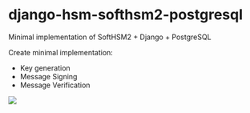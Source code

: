 # django-hsm-softhsm2-postgresql
Minimal implementation of SoftHSM2 + Django + PostgreSQL

Create minimal implementation:
- Key generation
- Message Signing
- Message Verification


[![](https://mermaid.ink/img/eyJjb2RlIjoic2VxdWVuY2VEaWFncmFtXG4gICAgb3B0IExvZ2luIFNjaGVtZVxuICAgICAgICBVc2VyIC0-PiBTZXJ2aWNlOiByZXF1ZXN0X2xvZ2luKCkgPGJyPiAoVXNlcm5hbWUsIFBhc3N3b3JkKVxuICAgICAgICBTZXJ2aWNlIC0-PiBTb2Z0SFNNOiBMb2dpbih0b2tlbl9pbmZvKSA8YnI-IDogbG9naW4gdG8gZGV2aWNlIHRva2VuXG4gICAgICAgIFNvZnRIU00gLT4-IFNlcnZpY2U6IHJlc3BvbnNlOiBUcnVlL0ZhbHNlXG4gICAgICAgIFNlcnZpY2UgLT4-IFBvc3RncmVTUUw6IFNhdmUgSW5mb3JtYXRpb24oRXg6IFRva2VuIHBhc3N3b3JkICsgVG9rZW4gTGFiZWwpXG4gICAgICAgIFNlcnZpY2UgLT4-IFVzZXI6IHJlc3BvbnNlOiBBY2Nlc3MgQ29kZVxuICAgIGVuZFxuICAgIG9wdCBHZW5lcmF0ZSBLZXlcbiAgICAgICAgVXNlciAtPj4gU2VydmljZTogcmVxdWVzdF9nZW5fa2V5KCkgPGJyPiBwYXlsb2FkX2dlbl9rZXlcbiAgICAgICAgU2VydmljZSAtPj4gUG9zdGdyZVNRTDogR2V0IFRva2VuIEluZm8oKVxuICAgICAgICBQb3N0Z3JlU1FMIC0-PiBTZXJ2aWNlOiBUb2tlbiBJbmZvIChUb2tlbiBQYXNzd29yZCArIExhYmVsKVxuICAgICAgICBTZXJ2aWNlIC0-PiBTb2Z0SFNNOiBMb2dpbihUb2tlbl9pbmZvKVxuICAgICAgICBTb2Z0SFNNIC0-PiBTZXJ2aWNlOiByZXNwb25zZTogVHJ1ZS9GYWxzZVxuICAgICAgICBTZXJ2aWNlIC0-PiBTb2Z0SFNNOiBSZXF1ZXN0IEtleSBnZW5lcmF0aW9uXG4gICAgICAgIFNvZnRIU00gLT4-IFNlcnZpY2U6IEtleSBnZW5lcmF0ZWRcbiAgICAgICAgU2VydmljZSAtPj4gVXNlcjogcmVzcG9uc2U6IFB1YmxpYyBrZXlcbiAgICBlbmRcbiAgICBvcHQgU2lnbmluZyBNZXNzYWdlXG4gICAgICAgIFVzZXIgLT4-IFNlcnZpY2U6IHJlcXVlc3Rfc2lnbmluZygpIDxicj4gKG1lc3NhZ2UsIGtleV9pZClcbiAgICAgICAgU2VydmljZSAtPj4gUG9zdGdyZVNRTDogR2V0IFRva2VuIEluZm8oKVxuICAgICAgICBQb3N0Z3JlU1FMIC0-PiBTZXJ2aWNlOiBUb2tlbiBJbmZvIChUb2tlbiBQYXNzd29yZCArIExhYmVsKVxuICAgICAgICBTZXJ2aWNlIC0-PiBTb2Z0SFNNOiBMb2dpbihUb2tlbl9pbmZvKVxuICAgICAgICBTb2Z0SFNNIC0-PiBTZXJ2aWNlOiByZXNwb25zZTogVHJ1ZS9GYWxzZVxuICAgICAgICBTZXJ2aWNlIC0-PiBTb2Z0SFNNOiBTaWduaW5nKG1lc3NhZ2UpXG4gICAgICAgIFNvZnRIU00gLT4-IFNlcnZpY2U6IFNpZ25lZF9tZXNzYWdlXG4gICAgICAgIFNlcnZpY2UgLT4-IFVzZXI6IHJlcHNvbmU6IFNpZ25lZCBLZXlcbiAgICBlbmRcbiAgICBvcHQgVmVyaWZ5IE1lc3NhZ2VcbiAgICAgICAgVXNlciAtPj4gU2VydmljZTogcmVxdWVzdF92ZXJpZnkoKSA8YnI-IChtZXNzYWdlLCBrZXlfaWQpXG4gICAgICAgIFNlcnZpY2UgLT4-IFBvc3RncmVTUUw6IEdldCBUb2tlbiBJbmZvKClcbiAgICAgICAgUG9zdGdyZVNRTCAtPj4gU2VydmljZTogVG9rZW4gSW5mbyAoVG9rZW4gUGFzc3dvcmQgKyBMYWJlbClcbiAgICAgICAgU2VydmljZSAtPj4gU29mdEhTTTogTG9naW4oVG9rZW5faW5mbylcbiAgICAgICAgU29mdEhTTSAtPj4gU2VydmljZTogcmVzcG9uc2U6IFRydWUvRmFsc2VcbiAgICAgICAgU2VydmljZSAtPj4gU29mdEhTTTogVmVyaWZ5KG1lc3NhZ2UpXG4gICAgICAgIFNvZnRIU00gLT4-IFNlcnZpY2U6IFRydWUvRmFsc2VcbiAgICAgICAgU2VydmljZSAtPj4gVXNlcjogcmVwc29uZTogVmVyaWZ5X3N0YXR1cyhUL0YpXG4gICAgZW5kXG4iLCJtZXJtYWlkIjp7InRoZW1lIjoiZGVmYXVsdCJ9LCJ1cGRhdGVFZGl0b3IiOmZhbHNlLCJhdXRvU3luYyI6dHJ1ZSwidXBkYXRlRGlhZ3JhbSI6ZmFsc2V9)](https://mermaid-js.github.io/mermaid-live-editor/edit#eyJjb2RlIjoic2VxdWVuY2VEaWFncmFtXG4gICAgb3B0IExvZ2luIFNjaGVtZVxuICAgICAgICBVc2VyIC0-PiBTZXJ2aWNlOiByZXF1ZXN0X2xvZ2luKCkgPGJyPiAoVXNlcm5hbWUsIFBhc3N3b3JkKVxuICAgICAgICBTZXJ2aWNlIC0-PiBTb2Z0SFNNOiBMb2dpbih0b2tlbl9pbmZvKSA8YnI-IDogbG9naW4gdG8gZGV2aWNlIHRva2VuXG4gICAgICAgIFNvZnRIU00gLT4-IFNlcnZpY2U6IHJlc3BvbnNlOiBUcnVlL0ZhbHNlXG4gICAgICAgIFNlcnZpY2UgLT4-IFBvc3RncmVTUUw6IFNhdmUgSW5mb3JtYXRpb24oRXg6IFRva2VuIHBhc3N3b3JkICsgVG9rZW4gTGFiZWwpXG4gICAgICAgIFNlcnZpY2UgLT4-IFVzZXI6IHJlc3BvbnNlOiBBY2Nlc3MgQ29kZVxuICAgIGVuZFxuICAgIG9wdCBHZW5lcmF0ZSBLZXlcbiAgICAgICAgVXNlciAtPj4gU2VydmljZTogcmVxdWVzdF9nZW5fa2V5KCkgPGJyPiBwYXlsb2FkX2dlbl9rZXlcbiAgICAgICAgU2VydmljZSAtPj4gUG9zdGdyZVNRTDogR2V0IFRva2VuIEluZm8oKVxuICAgICAgICBQb3N0Z3JlU1FMIC0-PiBTZXJ2aWNlOiBUb2tlbiBJbmZvIChUb2tlbiBQYXNzd29yZCArIExhYmVsKVxuICAgICAgICBTZXJ2aWNlIC0-PiBTb2Z0SFNNOiBMb2dpbihUb2tlbl9pbmZvKVxuICAgICAgICBTb2Z0SFNNIC0-PiBTZXJ2aWNlOiByZXNwb25zZTogVHJ1ZS9GYWxzZVxuICAgICAgICBTZXJ2aWNlIC0-PiBTb2Z0SFNNOiBSZXF1ZXN0IEtleSBnZW5lcmF0aW9uXG4gICAgICAgIFNvZnRIU00gLT4-IFNlcnZpY2U6IEtleSBnZW5lcmF0ZWRcbiAgICAgICAgU2VydmljZSAtPj4gVXNlcjogcmVzcG9uc2U6IFB1YmxpYyBrZXlcbiAgICBlbmRcbiAgICBvcHQgU2lnbmluZyBNZXNzYWdlXG4gICAgICAgIFVzZXIgLT4-IFNlcnZpY2U6IHJlcXVlc3Rfc2lnbmluZygpIDxicj4gKG1lc3NhZ2UsIGtleV9pZClcbiAgICAgICAgU2VydmljZSAtPj4gUG9zdGdyZVNRTDogR2V0IFRva2VuIEluZm8oKVxuICAgICAgICBQb3N0Z3JlU1FMIC0-PiBTZXJ2aWNlOiBUb2tlbiBJbmZvIChUb2tlbiBQYXNzd29yZCArIExhYmVsKVxuICAgICAgICBTZXJ2aWNlIC0-PiBTb2Z0SFNNOiBMb2dpbihUb2tlbl9pbmZvKVxuICAgICAgICBTb2Z0SFNNIC0-PiBTZXJ2aWNlOiByZXNwb25zZTogVHJ1ZS9GYWxzZVxuICAgICAgICBTZXJ2aWNlIC0-PiBTb2Z0SFNNOiBTaWduaW5nKG1lc3NhZ2UpXG4gICAgICAgIFNvZnRIU00gLT4-IFNlcnZpY2U6IFNpZ25lZF9tZXNzYWdlXG4gICAgICAgIFNlcnZpY2UgLT4-IFVzZXI6IHJlcHNvbmU6IFNpZ25lZCBLZXlcbiAgICBlbmRcbiAgICBvcHQgVmVyaWZ5IE1lc3NhZ2VcbiAgICAgICAgVXNlciAtPj4gU2VydmljZTogcmVxdWVzdF92ZXJpZnkoKSA8YnI-IChtZXNzYWdlLCBrZXlfaWQpXG4gICAgICAgIFNlcnZpY2UgLT4-IFBvc3RncmVTUUw6IEdldCBUb2tlbiBJbmZvKClcbiAgICAgICAgUG9zdGdyZVNRTCAtPj4gU2VydmljZTogVG9rZW4gSW5mbyAoVG9rZW4gUGFzc3dvcmQgKyBMYWJlbClcbiAgICAgICAgU2VydmljZSAtPj4gU29mdEhTTTogTG9naW4oVG9rZW5faW5mbylcbiAgICAgICAgU29mdEhTTSAtPj4gU2VydmljZTogcmVzcG9uc2U6IFRydWUvRmFsc2VcbiAgICAgICAgU2VydmljZSAtPj4gU29mdEhTTTogVmVyaWZ5KG1lc3NhZ2UpXG4gICAgICAgIFNvZnRIU00gLT4-IFNlcnZpY2U6IFRydWUvRmFsc2VcbiAgICAgICAgU2VydmljZSAtPj4gVXNlcjogcmVwc29uZTogVmVyaWZ5X3N0YXR1cyhUL0YpXG4gICAgZW5kXG4iLCJtZXJtYWlkIjoie1xuICBcInRoZW1lXCI6IFwiZGVmYXVsdFwiXG59IiwidXBkYXRlRWRpdG9yIjpmYWxzZSwiYXV0b1N5bmMiOnRydWUsInVwZGF0ZURpYWdyYW0iOmZhbHNlfQ)
